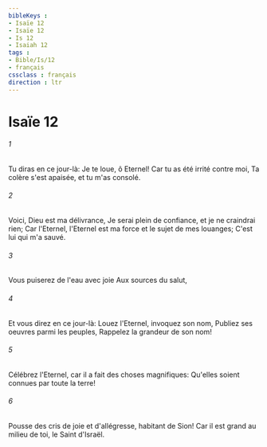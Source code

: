 ```yaml
---
bibleKeys : 
- Isaïe 12
- Isaïe 12
- Is 12
- Isaiah 12
tags : 
- Bible/Is/12
- français
cssclass : français
direction : ltr
---
```


# Isaïe 12

###### 1
Tu diras en ce jour-là: Je te loue, ô Eternel! Car tu as été irrité contre moi, Ta colère s'est apaisée, et tu m'as consolé.
###### 2
Voici, Dieu est ma délivrance, Je serai plein de confiance, et je ne craindrai rien; Car l'Eternel, l'Eternel est ma force et le sujet de mes louanges; C'est lui qui m'a sauvé.
###### 3
Vous puiserez de l'eau avec joie Aux sources du salut,
###### 4
Et vous direz en ce jour-là: Louez l'Eternel, invoquez son nom, Publiez ses oeuvres parmi les peuples, Rappelez la grandeur de son nom!
###### 5
Célébrez l'Eternel, car il a fait des choses magnifiques: Qu'elles soient connues par toute la terre!
###### 6
Pousse des cris de joie et d'allégresse, habitant de Sion! Car il est grand au milieu de toi, le Saint d'Israël.
